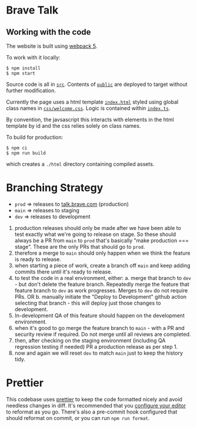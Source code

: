 # Brave Talk

## Working with the code

The website is built using [webpack 5](https:://webpack.js.org).

To work with it locally:

    $ npm install
    $ npm start

Source code is all in [`src`](./src). Contents of [`public`](./public) are deployed to target without further modification.

Currently the page uses a html template [`index.html`](./src/index.html) styled using global class names in [`css/welcome.css`](./src/css/welcome/css). Logic is contained within [`index.ts`](./src/index.ts).

By convention, the javsascript this interacts with elements in the html template by id and the css relies solely on class names.

To build for production:

    $ npm ci
    $ npm run build

which creates a `./html` directory containing compiled assets.

# Branching Strategy

- `prod` => releases to [talk.brave.com](http://talk.brave.com) (production)
- `main` => releases to staging
- `dev` => releases to development

1. production releases should only be made after we have been able to test exactly what we're going to release on stage. So these should always be a PR from `main` to `prod` that's basically "make production === stage". These are the only PRs that should go to `prod`.
2. therefore a merge to `main` should only happen when we think the feature is ready to release.
3. when starting a piece of work, create a branch off `main` and keep adding commits there until it's ready to release.
4. to test the code in a real environment, either:
   a. merge that branch to `dev` - but don't delete the feature branch. Repeatedly merge the feature that feature branch to `dev` as work progresses. Merges to `dev` do not require PRs.
   OR
   b. manually initiate the "Deploy to Development" github action selecting that branch - this will deploy just those changes to development.
5. In-development QA of this feature should happen on the development environment.
6. when it's good to go merge the feature branch to `main` - with a PR and security review if required. Do not merge until all reviews are completed.
7. then, after checking on the staging environment (including QA regression testing if needed) PR a production release as per step 1.
8. now and again we will reset `dev` to match `main` just to keep the history tidy.

# Prettier

This codebase uses [prettier](https://prettier.io/) to keep the code formatted nicely and avoid needless changes in diff. It's recommended
that you [configure your editor](https://prettier.io/docs/en/editors.html) to reformat as you go. There's also a pre-commit hook configured that should
reformat on commit, or you can run `npm run format`.
